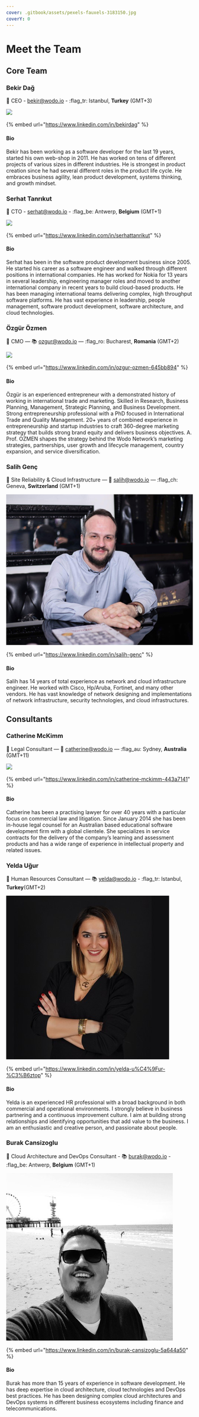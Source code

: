 ```yaml
---
cover: .gitbook/assets/pexels-fauxels-3183150.jpg
coverY: 0
---
```


# Meet the Team

## Core Team

### Bekir Dağ

👋 CEO - bekir@wodo.io - :flag\_tr: Istanbul, **Turkey** (GMT+3)

![](.gitbook/assets/bekir\_smiling\_w2000.jpg)

{% embed url="https://www.linkedin.com/in/bekirdag" %}

#### Bio

Bekir has been working as a software developer for the last 19 years, started his own web-shop in 2011. He has worked on tens of different projects of various sizes in different industries. He is strongest in product creation since he had several different roles in the product life cycle. He embraces business agility, lean product development, systems thinking, and growth mindset.

### Serhat Tanrıkut

👋 CTO - serhat@wodo.io - :flag\_be: Antwerp, **Belgium** (GMT+1)

![](.gitbook/assets/serhat\_wide.jpg)

{% embed url="https://www.linkedin.com/in/serhattanrikut" %}

#### Bio&#x20;

Serhat has been in the software product development business since 2005. He started his career as a software engineer and walked through different positions in international companies. He has worked for Nokia for 13 years in several leadership, engineering manager roles and moved to another international company in recent years to build cloud-based products. He has been managing international teams delivering complex, high throughput software platforms. He has vast experience in leadership, people management, software product development, software architecture, and cloud technologies.

### Özgür Özmen

👋  CMO  — :books: ozgur@wodo.io — :flag\_ro: Bucharest, **Romania** (GMT+2)

![](.gitbook/assets/IMG\_3157.jpg)

{% embed url="https://www.linkedin.com/in/ozgur-ozmen-645bb894" %}

#### Bio

Özgür is an experienced entrepreneur with a demonstrated history of working in international trade and marketing. Skilled in Research, Business Planning, Management, Strategic Planning, and Business Development. Strong entrepreneurship professional with a PhD focused in International Trade and Quality Management. 20+ years of combined experience in entrepreneurship and startup industries to craft 360-degree marketing strategy that builds strong brand equity and delivers business objectives. A. Prof. OZMEN shapes the strategy behind the Wodo Network’s marketing strategies, partnerships, user growth and lifecycle management, country expansion, and service diversification.

### Salih Genç

👋 Site Reliability & Cloud Infrastructure — :ninja: salih@wodo.io — :flag\_ch: Geneva, **Switzerland** (GMT+1)

![](.gitbook/assets/salihgenc.jpeg)

{% embed url="https://www.linkedin.com/in/salih-genc" %}

#### Bio

Salih has 14 years of total experience as network and cloud infrastructure engineer. He worked with Cisco, Hp/Aruba, Fortinet, and many other vendors. He has vast knowledge of network designing and implementations of network infrastructure, security technologies, and cloud infrastructures.

## Consultants

### Catherine McKimm

👋 Legal Consultant — 💌 catherine@wodo.io — :flag\_au: Sydney, **Australia** (GMT+11)

![](.gitbook/assets/catherine\_mckimm.jpeg)

{% embed url="https://www.linkedin.com/in/catherine-mckimm-443a7141" %}

#### Bio

Catherine has been a practising lawyer for over 40 years with a particular focus on commercial law and litigation. Since January 2014 she has been in-house legal counsel for an Australian based educational software development firm with a global clientele. She specializes in service contracts for the delivery of the company’s learning and assessment products and has a wide range of experience in intellectual property and related issues.

### Yelda Uğur

👋  Human Resources Consultant — :books: yelda@wodo.io - :flag\_tr: Istanbul, **Turkey**(GMT+2)

![](.gitbook/assets/yelda.jfif)

{% embed url="https://www.linkedin.com/in/yelda-u%C4%9Fur-%C3%B6ztop" %}

#### Bio

Yelda is an experienced HR professional with a broad background in both commercial and operational environments. I strongly believe in business partnering and a continuous improvement culture. I aim at building strong relationships and identifying opportunities that add value to the business. I am an enthusiastic and creative person, and passionate about people.

### Burak Cansizoglu

👋  Cloud Architecture and DevOps Consultant - :books: burak@wodo.io - :flag\_be: Antwerp, **Belgium** (GMT+1)

![](.gitbook/assets/burak.jfif)

{% embed url="https://www.linkedin.com/in/burak-cansizoglu-5a644a50" %}

#### Bio

Burak has more than 15 years of experience in software development. He has deep expertise in cloud architecture, cloud technologies and DevOps best practices. He has been designing complex cloud architectures and DevOps systems in different business ecosystems including finance and telecommunications.&#x20;

